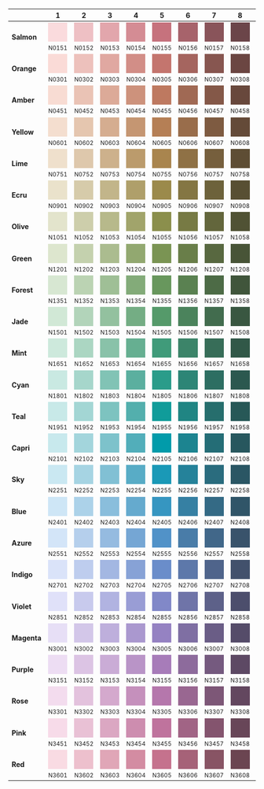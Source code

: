 |      | 1    | 2    | 3    | 4    | 5    | 6    | 7    | 8    | 9    |
| ---- | ---- | ---- | ---- | ---- | ---- | ---- | ---- | ---- | ---- |
| **Salmon** |  <img src="/dist/png/swatch/N0151.png" alt="N0151"><small>N0151</small> |  <img src="/dist/png/swatch/N0152.png" alt="N0152"><small>N0152</small> |  <img src="/dist/png/swatch/N0153.png" alt="N0153"><small>N0153</small> |  <img src="/dist/png/swatch/N0154.png" alt="N0154"><small>N0154</small> |  <img src="/dist/png/swatch/N0155.png" alt="N0155"><small>N0155</small> |  <img src="/dist/png/swatch/N0156.png" alt="N0156"><small>N0156</small> |  <img src="/dist/png/swatch/N0157.png" alt="N0157"><small>N0157</small> |  <img src="/dist/png/swatch/N0158.png" alt="N0158"><small>N0158</small> |  <img src="/dist/png/swatch/N0159.png" alt="N0159"><small>N0159</small> |
| **Orange** |  <img src="/dist/png/swatch/N0301.png" alt="N0301"><small>N0301</small> |  <img src="/dist/png/swatch/N0302.png" alt="N0302"><small>N0302</small> |  <img src="/dist/png/swatch/N0303.png" alt="N0303"><small>N0303</small> |  <img src="/dist/png/swatch/N0304.png" alt="N0304"><small>N0304</small> |  <img src="/dist/png/swatch/N0305.png" alt="N0305"><small>N0305</small> |  <img src="/dist/png/swatch/N0306.png" alt="N0306"><small>N0306</small> |  <img src="/dist/png/swatch/N0307.png" alt="N0307"><small>N0307</small> |  <img src="/dist/png/swatch/N0308.png" alt="N0308"><small>N0308</small> |  <img src="/dist/png/swatch/N0309.png" alt="N0309"><small>N0309</small> |
| **Amber** |  <img src="/dist/png/swatch/N0451.png" alt="N0451"><small>N0451</small> |  <img src="/dist/png/swatch/N0452.png" alt="N0452"><small>N0452</small> |  <img src="/dist/png/swatch/N0453.png" alt="N0453"><small>N0453</small> |  <img src="/dist/png/swatch/N0454.png" alt="N0454"><small>N0454</small> |  <img src="/dist/png/swatch/N0455.png" alt="N0455"><small>N0455</small> |  <img src="/dist/png/swatch/N0456.png" alt="N0456"><small>N0456</small> |  <img src="/dist/png/swatch/N0457.png" alt="N0457"><small>N0457</small> |  <img src="/dist/png/swatch/N0458.png" alt="N0458"><small>N0458</small> |  <img src="/dist/png/swatch/N0459.png" alt="N0459"><small>N0459</small> |
| **Yellow** |  <img src="/dist/png/swatch/N0601.png" alt="N0601"><small>N0601</small> |  <img src="/dist/png/swatch/N0602.png" alt="N0602"><small>N0602</small> |  <img src="/dist/png/swatch/N0603.png" alt="N0603"><small>N0603</small> |  <img src="/dist/png/swatch/N0604.png" alt="N0604"><small>N0604</small> |  <img src="/dist/png/swatch/N0605.png" alt="N0605"><small>N0605</small> |  <img src="/dist/png/swatch/N0606.png" alt="N0606"><small>N0606</small> |  <img src="/dist/png/swatch/N0607.png" alt="N0607"><small>N0607</small> |  <img src="/dist/png/swatch/N0608.png" alt="N0608"><small>N0608</small> |  <img src="/dist/png/swatch/N0609.png" alt="N0609"><small>N0609</small> |
| **Lime** |  <img src="/dist/png/swatch/N0751.png" alt="N0751"><small>N0751</small> |  <img src="/dist/png/swatch/N0752.png" alt="N0752"><small>N0752</small> |  <img src="/dist/png/swatch/N0753.png" alt="N0753"><small>N0753</small> |  <img src="/dist/png/swatch/N0754.png" alt="N0754"><small>N0754</small> |  <img src="/dist/png/swatch/N0755.png" alt="N0755"><small>N0755</small> |  <img src="/dist/png/swatch/N0756.png" alt="N0756"><small>N0756</small> |  <img src="/dist/png/swatch/N0757.png" alt="N0757"><small>N0757</small> |  <img src="/dist/png/swatch/N0758.png" alt="N0758"><small>N0758</small> |  <img src="/dist/png/swatch/N0759.png" alt="N0759"><small>N0759</small> |
| **Ecru** |  <img src="/dist/png/swatch/N0901.png" alt="N0901"><small>N0901</small> |  <img src="/dist/png/swatch/N0902.png" alt="N0902"><small>N0902</small> |  <img src="/dist/png/swatch/N0903.png" alt="N0903"><small>N0903</small> |  <img src="/dist/png/swatch/N0904.png" alt="N0904"><small>N0904</small> |  <img src="/dist/png/swatch/N0905.png" alt="N0905"><small>N0905</small> |  <img src="/dist/png/swatch/N0906.png" alt="N0906"><small>N0906</small> |  <img src="/dist/png/swatch/N0907.png" alt="N0907"><small>N0907</small> |  <img src="/dist/png/swatch/N0908.png" alt="N0908"><small>N0908</small> |  <img src="/dist/png/swatch/N0909.png" alt="N0909"><small>N0909</small> |
| **Olive** |  <img src="/dist/png/swatch/N1051.png" alt="N1051"><small>N1051</small> |  <img src="/dist/png/swatch/N1052.png" alt="N1052"><small>N1052</small> |  <img src="/dist/png/swatch/N1053.png" alt="N1053"><small>N1053</small> |  <img src="/dist/png/swatch/N1054.png" alt="N1054"><small>N1054</small> |  <img src="/dist/png/swatch/N1055.png" alt="N1055"><small>N1055</small> |  <img src="/dist/png/swatch/N1056.png" alt="N1056"><small>N1056</small> |  <img src="/dist/png/swatch/N1057.png" alt="N1057"><small>N1057</small> |  <img src="/dist/png/swatch/N1058.png" alt="N1058"><small>N1058</small> |  <img src="/dist/png/swatch/N1059.png" alt="N1059"><small>N1059</small> |
| **Green** |  <img src="/dist/png/swatch/N1201.png" alt="N1201"><small>N1201</small> |  <img src="/dist/png/swatch/N1202.png" alt="N1202"><small>N1202</small> |  <img src="/dist/png/swatch/N1203.png" alt="N1203"><small>N1203</small> |  <img src="/dist/png/swatch/N1204.png" alt="N1204"><small>N1204</small> |  <img src="/dist/png/swatch/N1205.png" alt="N1205"><small>N1205</small> |  <img src="/dist/png/swatch/N1206.png" alt="N1206"><small>N1206</small> |  <img src="/dist/png/swatch/N1207.png" alt="N1207"><small>N1207</small> |  <img src="/dist/png/swatch/N1208.png" alt="N1208"><small>N1208</small> |  <img src="/dist/png/swatch/N1209.png" alt="N1209"><small>N1209</small> |
| **Forest** |  <img src="/dist/png/swatch/N1351.png" alt="N1351"><small>N1351</small> |  <img src="/dist/png/swatch/N1352.png" alt="N1352"><small>N1352</small> |  <img src="/dist/png/swatch/N1353.png" alt="N1353"><small>N1353</small> |  <img src="/dist/png/swatch/N1354.png" alt="N1354"><small>N1354</small> |  <img src="/dist/png/swatch/N1355.png" alt="N1355"><small>N1355</small> |  <img src="/dist/png/swatch/N1356.png" alt="N1356"><small>N1356</small> |  <img src="/dist/png/swatch/N1357.png" alt="N1357"><small>N1357</small> |  <img src="/dist/png/swatch/N1358.png" alt="N1358"><small>N1358</small> |  <img src="/dist/png/swatch/N1359.png" alt="N1359"><small>N1359</small> |
| **Jade** |  <img src="/dist/png/swatch/N1501.png" alt="N1501"><small>N1501</small> |  <img src="/dist/png/swatch/N1502.png" alt="N1502"><small>N1502</small> |  <img src="/dist/png/swatch/N1503.png" alt="N1503"><small>N1503</small> |  <img src="/dist/png/swatch/N1504.png" alt="N1504"><small>N1504</small> |  <img src="/dist/png/swatch/N1505.png" alt="N1505"><small>N1505</small> |  <img src="/dist/png/swatch/N1506.png" alt="N1506"><small>N1506</small> |  <img src="/dist/png/swatch/N1507.png" alt="N1507"><small>N1507</small> |  <img src="/dist/png/swatch/N1508.png" alt="N1508"><small>N1508</small> |  <img src="/dist/png/swatch/N1509.png" alt="N1509"><small>N1509</small> |
| **Mint** |  <img src="/dist/png/swatch/N1651.png" alt="N1651"><small>N1651</small> |  <img src="/dist/png/swatch/N1652.png" alt="N1652"><small>N1652</small> |  <img src="/dist/png/swatch/N1653.png" alt="N1653"><small>N1653</small> |  <img src="/dist/png/swatch/N1654.png" alt="N1654"><small>N1654</small> |  <img src="/dist/png/swatch/N1655.png" alt="N1655"><small>N1655</small> |  <img src="/dist/png/swatch/N1656.png" alt="N1656"><small>N1656</small> |  <img src="/dist/png/swatch/N1657.png" alt="N1657"><small>N1657</small> |  <img src="/dist/png/swatch/N1658.png" alt="N1658"><small>N1658</small> |  <img src="/dist/png/swatch/N1659.png" alt="N1659"><small>N1659</small> |
| **Cyan** |  <img src="/dist/png/swatch/N1801.png" alt="N1801"><small>N1801</small> |  <img src="/dist/png/swatch/N1802.png" alt="N1802"><small>N1802</small> |  <img src="/dist/png/swatch/N1803.png" alt="N1803"><small>N1803</small> |  <img src="/dist/png/swatch/N1804.png" alt="N1804"><small>N1804</small> |  <img src="/dist/png/swatch/N1805.png" alt="N1805"><small>N1805</small> |  <img src="/dist/png/swatch/N1806.png" alt="N1806"><small>N1806</small> |  <img src="/dist/png/swatch/N1807.png" alt="N1807"><small>N1807</small> |  <img src="/dist/png/swatch/N1808.png" alt="N1808"><small>N1808</small> |  <img src="/dist/png/swatch/N1809.png" alt="N1809"><small>N1809</small> |
| **Teal** |  <img src="/dist/png/swatch/N1951.png" alt="N1951"><small>N1951</small> |  <img src="/dist/png/swatch/N1952.png" alt="N1952"><small>N1952</small> |  <img src="/dist/png/swatch/N1953.png" alt="N1953"><small>N1953</small> |  <img src="/dist/png/swatch/N1954.png" alt="N1954"><small>N1954</small> |  <img src="/dist/png/swatch/N1955.png" alt="N1955"><small>N1955</small> |  <img src="/dist/png/swatch/N1956.png" alt="N1956"><small>N1956</small> |  <img src="/dist/png/swatch/N1957.png" alt="N1957"><small>N1957</small> |  <img src="/dist/png/swatch/N1958.png" alt="N1958"><small>N1958</small> |  <img src="/dist/png/swatch/N1959.png" alt="N1959"><small>N1959</small> |
| **Capri** |  <img src="/dist/png/swatch/N2101.png" alt="N2101"><small>N2101</small> |  <img src="/dist/png/swatch/N2102.png" alt="N2102"><small>N2102</small> |  <img src="/dist/png/swatch/N2103.png" alt="N2103"><small>N2103</small> |  <img src="/dist/png/swatch/N2104.png" alt="N2104"><small>N2104</small> |  <img src="/dist/png/swatch/N2105.png" alt="N2105"><small>N2105</small> |  <img src="/dist/png/swatch/N2106.png" alt="N2106"><small>N2106</small> |  <img src="/dist/png/swatch/N2107.png" alt="N2107"><small>N2107</small> |  <img src="/dist/png/swatch/N2108.png" alt="N2108"><small>N2108</small> |  <img src="/dist/png/swatch/N2109.png" alt="N2109"><small>N2109</small> |
| **Sky** |  <img src="/dist/png/swatch/N2251.png" alt="N2251"><small>N2251</small> |  <img src="/dist/png/swatch/N2252.png" alt="N2252"><small>N2252</small> |  <img src="/dist/png/swatch/N2253.png" alt="N2253"><small>N2253</small> |  <img src="/dist/png/swatch/N2254.png" alt="N2254"><small>N2254</small> |  <img src="/dist/png/swatch/N2255.png" alt="N2255"><small>N2255</small> |  <img src="/dist/png/swatch/N2256.png" alt="N2256"><small>N2256</small> |  <img src="/dist/png/swatch/N2257.png" alt="N2257"><small>N2257</small> |  <img src="/dist/png/swatch/N2258.png" alt="N2258"><small>N2258</small> |  <img src="/dist/png/swatch/N2259.png" alt="N2259"><small>N2259</small> |
| **Blue** |  <img src="/dist/png/swatch/N2401.png" alt="N2401"><small>N2401</small> |  <img src="/dist/png/swatch/N2402.png" alt="N2402"><small>N2402</small> |  <img src="/dist/png/swatch/N2403.png" alt="N2403"><small>N2403</small> |  <img src="/dist/png/swatch/N2404.png" alt="N2404"><small>N2404</small> |  <img src="/dist/png/swatch/N2405.png" alt="N2405"><small>N2405</small> |  <img src="/dist/png/swatch/N2406.png" alt="N2406"><small>N2406</small> |  <img src="/dist/png/swatch/N2407.png" alt="N2407"><small>N2407</small> |  <img src="/dist/png/swatch/N2408.png" alt="N2408"><small>N2408</small> |  <img src="/dist/png/swatch/N2409.png" alt="N2409"><small>N2409</small> |
| **Azure** |  <img src="/dist/png/swatch/N2551.png" alt="N2551"><small>N2551</small> |  <img src="/dist/png/swatch/N2552.png" alt="N2552"><small>N2552</small> |  <img src="/dist/png/swatch/N2553.png" alt="N2553"><small>N2553</small> |  <img src="/dist/png/swatch/N2554.png" alt="N2554"><small>N2554</small> |  <img src="/dist/png/swatch/N2555.png" alt="N2555"><small>N2555</small> |  <img src="/dist/png/swatch/N2556.png" alt="N2556"><small>N2556</small> |  <img src="/dist/png/swatch/N2557.png" alt="N2557"><small>N2557</small> |  <img src="/dist/png/swatch/N2558.png" alt="N2558"><small>N2558</small> |  <img src="/dist/png/swatch/N2559.png" alt="N2559"><small>N2559</small> |
| **Indigo** |  <img src="/dist/png/swatch/N2701.png" alt="N2701"><small>N2701</small> |  <img src="/dist/png/swatch/N2702.png" alt="N2702"><small>N2702</small> |  <img src="/dist/png/swatch/N2703.png" alt="N2703"><small>N2703</small> |  <img src="/dist/png/swatch/N2704.png" alt="N2704"><small>N2704</small> |  <img src="/dist/png/swatch/N2705.png" alt="N2705"><small>N2705</small> |  <img src="/dist/png/swatch/N2706.png" alt="N2706"><small>N2706</small> |  <img src="/dist/png/swatch/N2707.png" alt="N2707"><small>N2707</small> |  <img src="/dist/png/swatch/N2708.png" alt="N2708"><small>N2708</small> |  <img src="/dist/png/swatch/N2709.png" alt="N2709"><small>N2709</small> |
| **Violet** |  <img src="/dist/png/swatch/N2851.png" alt="N2851"><small>N2851</small> |  <img src="/dist/png/swatch/N2852.png" alt="N2852"><small>N2852</small> |  <img src="/dist/png/swatch/N2853.png" alt="N2853"><small>N2853</small> |  <img src="/dist/png/swatch/N2854.png" alt="N2854"><small>N2854</small> |  <img src="/dist/png/swatch/N2855.png" alt="N2855"><small>N2855</small> |  <img src="/dist/png/swatch/N2856.png" alt="N2856"><small>N2856</small> |  <img src="/dist/png/swatch/N2857.png" alt="N2857"><small>N2857</small> |  <img src="/dist/png/swatch/N2858.png" alt="N2858"><small>N2858</small> |  <img src="/dist/png/swatch/N2859.png" alt="N2859"><small>N2859</small> |
| **Magenta** |  <img src="/dist/png/swatch/N3001.png" alt="N3001"><small>N3001</small> |  <img src="/dist/png/swatch/N3002.png" alt="N3002"><small>N3002</small> |  <img src="/dist/png/swatch/N3003.png" alt="N3003"><small>N3003</small> |  <img src="/dist/png/swatch/N3004.png" alt="N3004"><small>N3004</small> |  <img src="/dist/png/swatch/N3005.png" alt="N3005"><small>N3005</small> |  <img src="/dist/png/swatch/N3006.png" alt="N3006"><small>N3006</small> |  <img src="/dist/png/swatch/N3007.png" alt="N3007"><small>N3007</small> |  <img src="/dist/png/swatch/N3008.png" alt="N3008"><small>N3008</small> |  <img src="/dist/png/swatch/N3009.png" alt="N3009"><small>N3009</small> |
| **Purple** |  <img src="/dist/png/swatch/N3151.png" alt="N3151"><small>N3151</small> |  <img src="/dist/png/swatch/N3152.png" alt="N3152"><small>N3152</small> |  <img src="/dist/png/swatch/N3153.png" alt="N3153"><small>N3153</small> |  <img src="/dist/png/swatch/N3154.png" alt="N3154"><small>N3154</small> |  <img src="/dist/png/swatch/N3155.png" alt="N3155"><small>N3155</small> |  <img src="/dist/png/swatch/N3156.png" alt="N3156"><small>N3156</small> |  <img src="/dist/png/swatch/N3157.png" alt="N3157"><small>N3157</small> |  <img src="/dist/png/swatch/N3158.png" alt="N3158"><small>N3158</small> |  <img src="/dist/png/swatch/N3159.png" alt="N3159"><small>N3159</small> |
| **Rose** |  <img src="/dist/png/swatch/N3301.png" alt="N3301"><small>N3301</small> |  <img src="/dist/png/swatch/N3302.png" alt="N3302"><small>N3302</small> |  <img src="/dist/png/swatch/N3303.png" alt="N3303"><small>N3303</small> |  <img src="/dist/png/swatch/N3304.png" alt="N3304"><small>N3304</small> |  <img src="/dist/png/swatch/N3305.png" alt="N3305"><small>N3305</small> |  <img src="/dist/png/swatch/N3306.png" alt="N3306"><small>N3306</small> |  <img src="/dist/png/swatch/N3307.png" alt="N3307"><small>N3307</small> |  <img src="/dist/png/swatch/N3308.png" alt="N3308"><small>N3308</small> |  <img src="/dist/png/swatch/N3309.png" alt="N3309"><small>N3309</small> |
| **Pink** |  <img src="/dist/png/swatch/N3451.png" alt="N3451"><small>N3451</small> |  <img src="/dist/png/swatch/N3452.png" alt="N3452"><small>N3452</small> |  <img src="/dist/png/swatch/N3453.png" alt="N3453"><small>N3453</small> |  <img src="/dist/png/swatch/N3454.png" alt="N3454"><small>N3454</small> |  <img src="/dist/png/swatch/N3455.png" alt="N3455"><small>N3455</small> |  <img src="/dist/png/swatch/N3456.png" alt="N3456"><small>N3456</small> |  <img src="/dist/png/swatch/N3457.png" alt="N3457"><small>N3457</small> |  <img src="/dist/png/swatch/N3458.png" alt="N3458"><small>N3458</small> |  <img src="/dist/png/swatch/N3459.png" alt="N3459"><small>N3459</small> |
| **Red** |  <img src="/dist/png/swatch/N3601.png" alt="N3601"><small>N3601</small> |  <img src="/dist/png/swatch/N3602.png" alt="N3602"><small>N3602</small> |  <img src="/dist/png/swatch/N3603.png" alt="N3603"><small>N3603</small> |  <img src="/dist/png/swatch/N3604.png" alt="N3604"><small>N3604</small> |  <img src="/dist/png/swatch/N3605.png" alt="N3605"><small>N3605</small> |  <img src="/dist/png/swatch/N3606.png" alt="N3606"><small>N3606</small> |  <img src="/dist/png/swatch/N3607.png" alt="N3607"><small>N3607</small> |  <img src="/dist/png/swatch/N3608.png" alt="N3608"><small>N3608</small> |  <img src="/dist/png/swatch/N3609.png" alt="N3609"><small>N3609</small> |
